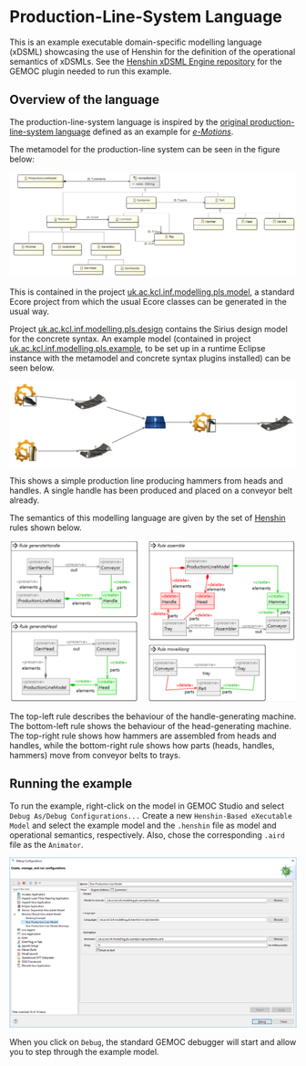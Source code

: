 # Production-Line-System Language

This is an example executable domain-specific modelling language (xDSML) showcasing the use of Henshin for the definition of the operational semantics of xDSMLs. See the [Henshin xDSML Engine repository](https://github.com/szschaler/henshin_xdsmls) for the GEMOC plugin needed to run this example.

## Overview of the language

The production-line-system language is inspired by the [original production-line-system language](http://atenea.lcc.uma.es/index.php/Main_Page/Resources/E-motions/PLSExample) defined as an example for [*e-Motions*](http://atenea.lcc.uma.es/index.php/Main_Page/Resources/E-motions).

The metamodel for the production-line system can be seen in the figure below:

![Metamodel](docs/metamodel.png)

This is contained in the project [uk.ac.kcl.inf.modelling.pls.model](uk.ac.kcl.inf.modelling.pls.model/), a standard Ecore project from which the usual Ecore classes can be generated in the usual way.

Project [uk.ac.kcl.inf.modelling.pls.design](uk.ac.kcl.inf.modelling.pls.design) contains the Sirius design model for the concrete syntax. An example model (contained in project [uk.ac.kcl.inf.modelling.pls.example](uk.ac.kcl.inf.modelling.pls.example), to be set up in a runtime Eclipse instance with the metamodel and concrete syntax plugins installed) can be seen below.

![Model Example](docs/model_example.png)

This shows a simple production line producing hammers from heads and handles. A single handle has been produced and placed on a conveyor belt already.

The semantics of this modelling language are given by the set of [Henshin](https://www.eclipse.org/henshin/) rules shown below.

![Semantic Rules](docs/semantic_rules.png)

The top-left rule describes the behaviour of the handle-generating machine. The bottom-left rule shows the behaviour of the head-generating machine. The top-right rule shows how hammers are assembled from heads and handles, while the bottom-right rule shows how parts (heads, handles, hammers) move from conveyor belts to trays.

## Running the example

To run the example, right-click on the model in GEMOC Studio and select `Debug As/Debug Configurations...` Create a new `Henshin-Based eXecutable Model` and select the example model and the `.henshin` file as model and operational semantics, respectively. Also, chose the corresponding `.aird` file as the `Animator`.

![Launch configuration](docs/launch_config.png)

When you click on `Debug`, the standard GEMOC debugger will start and allow you to step through the example model.
